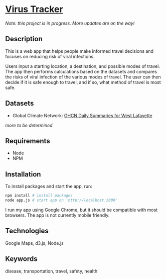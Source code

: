# [Virus Tracker](http://ironhack-danzheng.herokuapp.com)

*Note: this project is in progress. More updates are on the way!*

## Description
This is a web app that helps people make informed travel decisions and focuses on reducing risk of viral infections.

Users input a starting location, a destination, and possible modes of travel. The app then performs calculations based on the datasets and compares the risks of viral infection of the various modes of travel. The user can then decide if it is safe enough to travel, and if so, what method of travel is most safe.

## Datasets
- Global Climate Network: [GHCN Daily Summaries for West Lafayette](http://www.ncdc.noaa.gov/cdo-web/datasets/GHCND/locations/CITY:US180006/detail)

*more to be determined*

## Requirements
- Node
- NPM

## Installation
To install packages and start the app, run:
```bash
npm install # install packages
node app.js # start app on 'http://localhost:3000'
```

I run my app using Google Chrome, but it should be compatible with most browsers. The app is not currently mobile friendly.

## Technologies
Google Maps, d3.js, Node.js

## Keywords
disease, transportation, travel, safety, health
